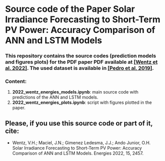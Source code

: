# Source code of the Paper Solar Irradiance Forecasting to Short-Term PV Power: Accuracy Comparison of ANN and LSTM Models

### This repository contains the source codes (prediction models and figures plots) for the PDF paper PDF available at [[Wentz et al. 2022]](https://doi.org/10.3390/en15072457). The used dataset is available in [[Pedro et al, 2019]](https://https://zenodo.org/record/2826939).

### Content:
1. **2022_wentz_energies_models.ipynb**: main source code with predictions of the ANN and LSTM models.
2. **2022_wentz_energies_plots.ipynb**: script with figures plotted in the paper.


## Please, if you use this source code or part of it, cite:
- Wentz, V.H.; Maciel, J.N.; Gimenez Ledesma, J.J.; Ando Junior, O.H. Solar Irradiance Forecasting to Short-Term PV Power: Accuracy Comparison of ANN and LSTM Models. Energies 2022, 15, 2457.
